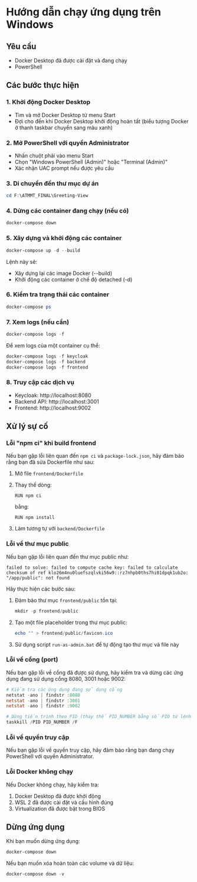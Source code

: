 # Hướng dẫn chạy ứng dụng trên Windows

## Yêu cầu
- Docker Desktop đã được cài đặt và đang chạy
- PowerShell

## Các bước thực hiện

### 1. Khởi động Docker Desktop
- Tìm và mở Docker Desktop từ menu Start
- Đợi cho đến khi Docker Desktop khởi động hoàn tất (biểu tượng Docker ở thanh taskbar chuyển sang màu xanh)

### 2. Mở PowerShell với quyền Administrator
- Nhấn chuột phải vào menu Start
- Chọn "Windows PowerShell (Admin)" hoặc "Terminal (Admin)"
- Xác nhận UAC prompt nếu được yêu cầu

### 3. Di chuyển đến thư mục dự án
```powershell
cd F:\ATMMT_FINAL\Greeting-View
```

### 4. Dừng các container đang chạy (nếu có)
```powershell
docker-compose down
```

### 5. Xây dựng và khởi động các container
```powershell
docker-compose up -d --build
```

Lệnh này sẽ:
- Xây dựng lại các image Docker (--build)
- Khởi động các container ở chế độ detached (-d)

### 6. Kiểm tra trạng thái các container
```powershell
docker-compose ps
```

### 7. Xem logs (nếu cần)
```powershell
docker-compose logs -f
```

Để xem logs của một container cụ thể:
```powershell
docker-compose logs -f keycloak
docker-compose logs -f backend
docker-compose logs -f frontend
```

### 8. Truy cập các dịch vụ
- Keycloak: http://localhost:8080
- Backend API: http://localhost:3001
- Frontend: http://localhost:9002

## Xử lý sự cố

### Lỗi "npm ci" khi build frontend
Nếu bạn gặp lỗi liên quan đến `npm ci` và `package-lock.json`, hãy đảm bảo rằng bạn đã sửa Dockerfile như sau:

1. Mở file `frontend/Dockerfile`
2. Thay thế dòng:
   ```
   RUN npm ci
   ```
   bằng:
   ```
   RUN npm install
   ```

3. Làm tương tự với `backend/Dockerfile`

### Lỗi về thư mục public
Nếu bạn gặp lỗi liên quan đến thư mục public như:
```
failed to solve: failed to compute cache key: failed to calculate checksum of ref klo26m4nu0luefszqlvki56w9::rz7nhpb0ths7hi01dpqk1ub2o: "/app/public": not found
```

Hãy thực hiện các bước sau:

1. Đảm bảo thư mục `frontend/public` tồn tại:
   ```powershell
   mkdir -p frontend/public
   ```

2. Tạo một file placeholder trong thư mục public:
   ```powershell
   echo "" > frontend/public/favicon.ico
   ```

3. Sử dụng script `run-as-admin.bat` để tự động tạo thư mục và file này

### Lỗi về cổng (port)
Nếu bạn gặp lỗi về cổng đã được sử dụng, hãy kiểm tra và dừng các ứng dụng đang sử dụng cổng 8080, 3001 hoặc 9002:

```powershell
# Kiểm tra các ứng dụng đang sử dụng cổng
netstat -ano | findstr :8080
netstat -ano | findstr :3001
netstat -ano | findstr :9002

# Dừng tiến trình theo PID (thay thế PID_NUMBER bằng số PID từ lệnh trên)
taskkill /PID PID_NUMBER /F
```

### Lỗi về quyền truy cập
Nếu bạn gặp lỗi về quyền truy cập, hãy đảm bảo rằng bạn đang chạy PowerShell với quyền Administrator.

### Lỗi Docker không chạy
Nếu Docker không chạy, hãy kiểm tra:
1. Docker Desktop đã được khởi động
2. WSL 2 đã được cài đặt và cấu hình đúng
3. Virtualization đã được bật trong BIOS

## Dừng ứng dụng
Khi bạn muốn dừng ứng dụng:

```powershell
docker-compose down
```

Nếu bạn muốn xóa hoàn toàn các volume và dữ liệu:

```powershell
docker-compose down -v
``` 